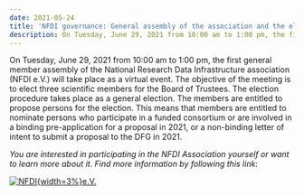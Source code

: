 ```yaml
---
date: 2021-05-24
title: 'NFDI governance: General assembly of the association and the election of the scientific board members'
description: On Tuesday, June 29, 2021 from 10:00 am to 1:00 pm, the first general member assembly of the National Research Data Infrastructure association (NFDI e.V.) will take place as a virtual event. The objective of the meeting is to elect three scientific members for the Board of Trustees. The election procedure takes place as a general election. The members are entitled to propose persons for the election ...
---
```


On Tuesday, June 29, 2021 from 10:00 am to 1:00 pm, the first general member assembly of the National Research Data Infrastructure association (NFDI e.V.) will take place as a virtual event. The objective of the meeting is to elect three scientific members for the Board of Trustees. The election procedure takes place as a general election. The members are entitled to propose persons for the election. This means that members are entitled to nominate persons who participate in a funded consortium or are involved in a binding pre-application for a proposal in 2021, or a non-binding letter of intent to submit a proposal to the DFG in 2021. 

*You are interested in participating in the NFDI Association yourself or want to learn more about it. Find more information by following this link:*

[![NFDI](/src/assets/images/branding/NFDI.svg "Onboarding Strategy"){width=3%}](https://www.nfdi.de/verein)[e.V.](https://www.nfdi.de/verein)




